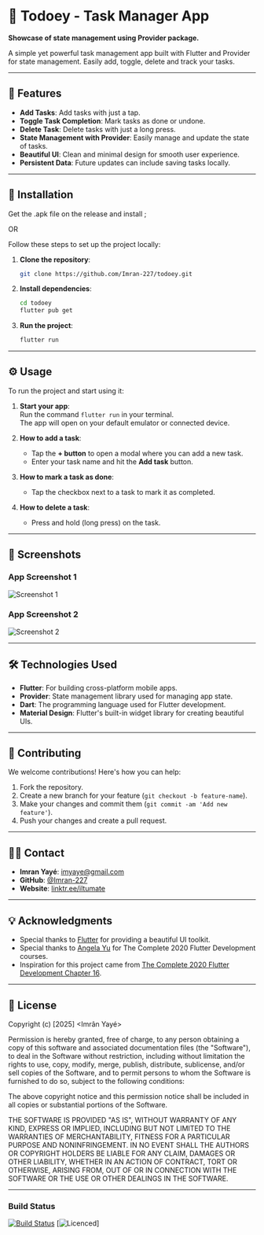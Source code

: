 # 🚀 **Todoey - Task Manager App**

**Showcase of state management using Provider package.**

A simple yet powerful task management app built with Flutter and Provider for state management. Easily add, toggle, delete and track your tasks.

---

## 🔧 **Features**

- **Add Tasks**: Add tasks with just a tap.
- **Toggle Task Completion**: Mark tasks as done or undone.
- **Delete Task**: Delete tasks with just a long press.
- **State Management with Provider**: Easily manage and update the state of tasks.
- **Beautiful UI**: Clean and minimal design for smooth user experience.
- **Persistent Data**: Future updates can include saving tasks locally.

---

## 📂 **Installation**

Get the .apk file on the release and install ;

OR

Follow these steps to set up the project locally:

1. **Clone the repository**:
    ```bash
    git clone https://github.com/Imran-227/todoey.git
    ```

2. **Install dependencies**:
    ```bash
    cd todoey
    flutter pub get
    ```

3. **Run the project**:
    ```bash
    flutter run
    ```

---

## ⚙️ **Usage**

To run the project and start using it:

1. **Start your app**:  
   Run the command `flutter run` in your terminal.  
   The app will open on your default emulator or connected device.

2. **How to add a task**:
    - Tap the **+ button** to open a modal where you can add a new task.
    - Enter your task name and hit the **Add task** button.

3. **How to mark a task as done**:
    - Tap the checkbox next to a task to mark it as completed.
   
4. **How to delete a task**:
    - Press and hold (long press) on the task.

---

## 📸 **Screenshots**

### App Screenshot 1
![Screenshot 1](assets/img1.jpg)

### App Screenshot 2
![Screenshot 2](assets/img2.jpg)

---

## 🛠️ **Technologies Used**

- **Flutter**: For building cross-platform mobile apps.
- **Provider**: State management library used for managing app state.
- **Dart**: The programming language used for Flutter development.
- **Material Design**: Flutter's built-in widget library for creating beautiful UIs.

---

## 🔑 **Contributing**

We welcome contributions! Here's how you can help:

1. Fork the repository.
2. Create a new branch for your feature (`git checkout -b feature-name`).
3. Make your changes and commit them (`git commit -am 'Add new feature'`).
4. Push your changes and create a pull request.

---

## 👨‍💻 **Contact**

- **Imran Yayé**: [imyaye@gmail.com](mailto:imyaye@gmail.com)
- **GitHub**: [@Imran-227](https://github.com/Imran-227)
- **Website**: [linktr.ee/iltumate](https://linktr.ee/iltumate)

---

## 💡 **Acknowledgments**

- Special thanks to [Flutter](https://flutter.dev) for providing a beautiful UI toolkit.
- Special thanks to [Angela Yu](https://github.com/angelabauer) for The Complete 2020 Flutter Development courses.
- Inspiration for this project came from [The Complete 2020 Flutter Development Chapter 16](https://github.com/londonappbrewery/Flutter-Course-Resources).

---

## 📜 **License**

Copyright (c) [2025] <Imrân Yayé>

Permission is hereby granted, free of charge, to any person obtaining a copy
of this software and associated documentation files (the "Software"), to deal
in the Software without restriction, including without limitation the rights
to use, copy, modify, merge, publish, distribute, sublicense, and/or sell
copies of the Software, and to permit persons to whom the Software is
furnished to do so, subject to the following conditions:

The above copyright notice and this permission notice shall be included in all
copies or substantial portions of the Software.

THE SOFTWARE IS PROVIDED "AS IS", WITHOUT WARRANTY OF ANY KIND, EXPRESS OR
IMPLIED, INCLUDING BUT NOT LIMITED TO THE WARRANTIES OF MERCHANTABILITY,
FITNESS FOR A PARTICULAR PURPOSE AND NONINFRINGEMENT. IN NO EVENT SHALL THE
AUTHORS OR COPYRIGHT HOLDERS BE LIABLE FOR ANY CLAIM, DAMAGES OR OTHER
LIABILITY, WHETHER IN AN ACTION OF CONTRACT, TORT OR OTHERWISE, ARISING FROM,
OUT OF OR IN CONNECTION WITH THE SOFTWARE OR THE USE OR OTHER DEALINGS IN THE
SOFTWARE.

---

### **Build Status**

[![Build Status](https://img.shields.io/badge/status-complete-brightgreen)](https://github.com/Imran-227/todoey)
[![Licenced](https://img.shields.io/badge/license-MIT-blue)]

